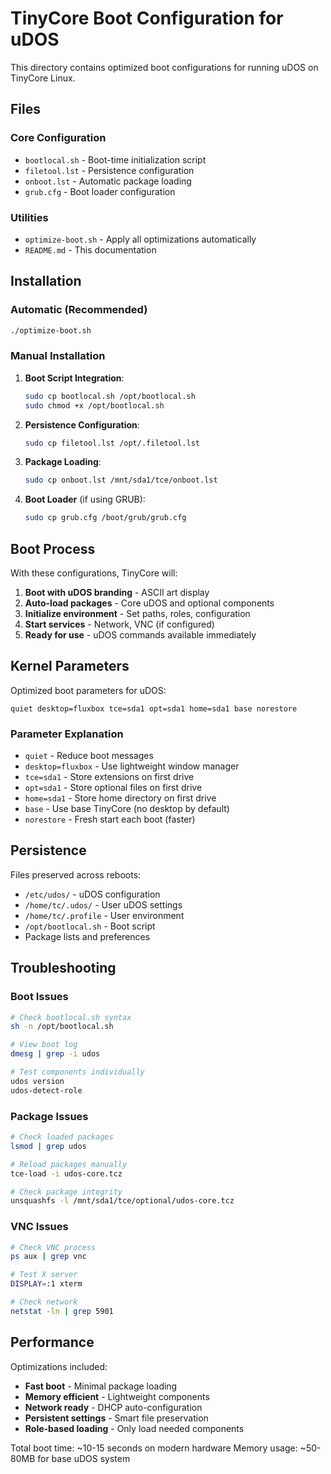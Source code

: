 # TinyCore Boot Configuration for uDOS

This directory contains optimized boot configurations for running uDOS on TinyCore Linux.

## Files

### Core Configuration
- `bootlocal.sh` - Boot-time initialization script
- `filetool.lst` - Persistence configuration
- `onboot.lst` - Automatic package loading
- `grub.cfg` - Boot loader configuration

### Utilities
- `optimize-boot.sh` - Apply all optimizations automatically
- `README.md` - This documentation

## Installation

### Automatic (Recommended)
```bash
./optimize-boot.sh
```

### Manual Installation

1. **Boot Script Integration**:
   ```bash
   sudo cp bootlocal.sh /opt/bootlocal.sh
   sudo chmod +x /opt/bootlocal.sh
   ```

2. **Persistence Configuration**:
   ```bash
   sudo cp filetool.lst /opt/.filetool.lst
   ```

3. **Package Loading**:
   ```bash
   sudo cp onboot.lst /mnt/sda1/tce/onboot.lst
   ```

4. **Boot Loader** (if using GRUB):
   ```bash
   sudo cp grub.cfg /boot/grub/grub.cfg
   ```

## Boot Process

With these configurations, TinyCore will:

1. **Boot with uDOS branding** - ASCII art display
2. **Auto-load packages** - Core uDOS and optional components
3. **Initialize environment** - Set paths, roles, configuration
4. **Start services** - Network, VNC (if configured)
5. **Ready for use** - uDOS commands available immediately

## Kernel Parameters

Optimized boot parameters for uDOS:
```
quiet desktop=fluxbox tce=sda1 opt=sda1 home=sda1 base norestore
```

### Parameter Explanation
- `quiet` - Reduce boot messages
- `desktop=fluxbox` - Use lightweight window manager
- `tce=sda1` - Store extensions on first drive
- `opt=sda1` - Store optional files on first drive
- `home=sda1` - Store home directory on first drive
- `base` - Use base TinyCore (no desktop by default)
- `norestore` - Fresh start each boot (faster)

## Persistence

Files preserved across reboots:
- `/etc/udos/` - uDOS configuration
- `/home/tc/.udos/` - User uDOS settings
- `/home/tc/.profile` - User environment
- `/opt/bootlocal.sh` - Boot script
- Package lists and preferences

## Troubleshooting

### Boot Issues
```bash
# Check bootlocal.sh syntax
sh -n /opt/bootlocal.sh

# View boot log
dmesg | grep -i udos

# Test components individually
udos version
udos-detect-role
```

### Package Issues
```bash
# Check loaded packages
lsmod | grep udos

# Reload packages manually
tce-load -i udos-core.tcz

# Check package integrity
unsquashfs -l /mnt/sda1/tce/optional/udos-core.tcz
```

### VNC Issues
```bash
# Check VNC process
ps aux | grep vnc

# Test X server
DISPLAY=:1 xterm

# Check network
netstat -ln | grep 5901
```

## Performance

Optimizations included:
- **Fast boot** - Minimal package loading
- **Memory efficient** - Lightweight components
- **Network ready** - DHCP auto-configuration
- **Persistent settings** - Smart file preservation
- **Role-based loading** - Only load needed components

Total boot time: ~10-15 seconds on modern hardware
Memory usage: ~50-80MB for base uDOS system
